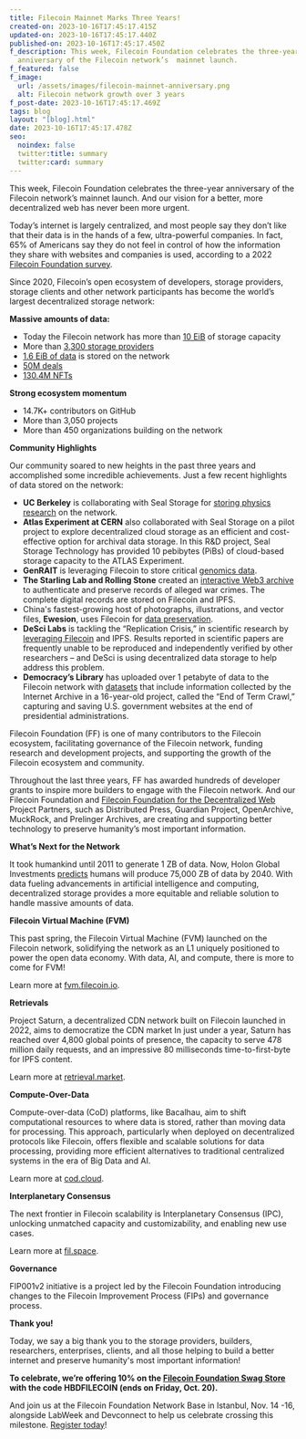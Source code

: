 ```yaml
---
title: Filecoin Mainnet Marks Three Years!
created-on: 2023-10-16T17:45:17.415Z
updated-on: 2023-10-16T17:45:17.440Z
published-on: 2023-10-16T17:45:17.450Z
f_description: This week, Filecoin Foundation celebrates the three-year
  anniversary of the Filecoin network’s  mainnet launch.
f_featured: false
f_image:
  url: /assets/images/filecoin-mainnet-anniversary.png
  alt: Filecoin network growth over 3 years
f_post-date: 2023-10-16T17:45:17.469Z
tags: blog
layout: "[blog].html"
date: 2023-10-16T17:45:17.478Z
seo:
  noindex: false
  twitter:title: summary
  twitter:card: summary
---
```

This week, Filecoin Foundation celebrates the three-year anniversary of the Filecoin network’s mainnet launch. And our vision for a better, more decentralized web has never been more urgent. 

Today’s internet is largely centralized, and most people say they don’t like that their data is in the hands of a few, ultra-powerful companies. In fact, 65% of Americans say they do not feel in control of how the information they share with websites and companies is used, according to a 2022 [Filecoin Foundation survey](https://fil.org/blog/new-survey-american-consumers-are-ready-to-change-up-to-web3/).

Since 2020, Filecoin’s open ecosystem of developers, storage providers, storage clients and other network participants has become the world’s largest decentralized storage network:

**Massive amounts of data:**

* Today the Filecoin network has more than [10 EiB](https://dashboard.starboard.ventures/capacity-services) of storage capacity 
* More than [3,300 storage providers](https://filecoin.io/blog/posts/filecoin-news-75/) 
* [1.6 EiB of data](https://dashboard.starboard.ventures/capacity-services) is stored on the network 
* [50M deals](https://dashboard.starboard.ventures/market-deals) 
* [130.4M NFTs](https://nft.storage/stats/)

**Strong ecosystem momentum**

* 14.7K+ contributors on GitHub
* More than 3,050 projects
* More than 450 organizations building on the network

**Community Highlights**

Our community soared to new heights in the past three years and accomplished some incredible achievements. Just a few recent highlights of data stored on the network:

* **UC Berkeley** is collaborating with Seal Storage for [storing physics research](https://www.newswire.ca/news-releases/uc-berkeley-engages-seal-storage-web3-technology-to-advance-innovative-neutrino-physics-research-883282087.html) on the network.
* **Atlas Experiment at CERN** also collaborated with Seal Storage on a pilot project to explore decentralized cloud storage as an efficient and cost-effective option for archival data storage. In this R&D project, Seal Storage Technology has provided 10 pebibytes (PiBs) of cloud-based storage capacity to the ATLAS Experiment.
* **GenRAIT** is leveraging Filecoin to store critical [genomics data](https://filecoinfoundation.medium.com/case-study-genrait-leverages-filecoin-network-for-greater-visibility-access-and-storage-of-1d56897a2d73). 
* **The Starling Lab and Rolling Stone** created an [interactive Web3 archive](https://investigation.rollingstone.com/dj-photo-war-crimes-bosnia/) to authenticate and preserve records of alleged war crimes. The complete digital records are stored on Filecoin and IPFS.
* China's fastest-growing host of photographs, illustrations, and vector files, **Ewesion**, uses Filecoin for [data preservation](https://filecoinfoundation.medium.com/storage-company-ewesion-leverages-filecoin-network-for-data-preservation-e36cecc84e0e).
* **DeSci Labs** is tackling the “Replication Crisis,” in scientific research by [leveraging Filecoin](https://fil.org/blog/case-study-desci-labs-and-filecoin-enabling-a-future-of-open-science/) and IPFS. Results reported in scientific papers are frequently unable to be reproduced and independently verified by other researchers – and DeSci is using decentralized data storage to help address this problem.
* **Democracy’s Library** has uploaded over 1 petabyte of data to the Filecoin network with [datasets](https://fil.org/blog/democracy%E2%80%99s-library-announces-more-than-a-petabyte-of-government-data-uploaded-to-the-filecoin-network/) that include information collected by the Internet Archive in a 16-year-old project, called the “End of Term Crawl,” capturing and saving U.S. government websites at the end of presidential administrations. 

Filecoin Foundation (FF) is one of many contributors to the Filecoin ecosystem, facilitating governance of the Filecoin network, funding research and development projects, and supporting the growth of the Filecoin ecosystem and community. 

Throughout the last three years, FF has awarded hundreds of developer grants to inspire more builders to engage with the Filecoin network. And our Filecoin Foundation and [Filecoin Foundation for the Decentralized Web](https://ffdweb.org/) Project Partners, such as Distributed Press, Guardian Project, OpenArchive, MuckRock, and Prelinger Archives, are creating and supporting better technology to preserve humanity’s most important information. 

**What’s Next for the Network**

It took humankind until 2011 to generate 1 ZB of data. Now, Holon Global Investments [predicts](https://holon.investments/the-holon-data-report-part-3-a-history-of-data-storage-and-a-closer-look-at-data-centres/#:~:text=Reports-,The%20Holon%20Data%20Report%20Part%203%3A%20A%20history%20of%20data,closer%20look%20at%20data%20centres&text=It%20took%20humankind%20until%202011,systems%20used%20to%20store%20data.) humans will produce 75,000 ZB of data by 2040. With data fueling advancements in artificial intelligence and computing, decentralized storage provides a more equitable and reliable solution to handle massive amounts of data.  

**Filecoin Virtual Machine (FVM)**

This past spring, the Filecoin Virtual Machine (FVM) launched on the Filecoin network, solidifying the network as an L1 uniquely positioned to power the open data economy. With data, AI, and compute, there is more to come for FVM!

Learn more at [fvm.filecoin.io](https://fvm.filecoin.io/). 

**Retrievals**

Project Saturn, a decentralized CDN network built on Filecoin launched in 2022, aims to democratize the CDN market In just under a year, Saturn has reached over 4,800 global points of presence, the capacity to serve 478 million daily requests, and an impressive 80 milliseconds time-to-first-byte for IPFS content. 

Learn more at [retrieval.market](https://retrieval.market/).

**Compute-Over-Data**

Compute-over-data (CoD) platforms, like Bacalhau, aim to shift computational resources to where data is stored, rather than moving data for processing. This approach, particularly when deployed on decentralized protocols like Filecoin, offers flexible and scalable solutions for data processing, providing more efficient alternatives to traditional centralized systems in the era of Big Data and AI. 

Learn more at [cod.cloud](https://www.cod.cloud/).

**Interplanetary Consensus** 

The next frontier in Filecoin scalability is Interplanetary Consensus (IPC), unlocking unmatched capacity and customizability, and enabling new use cases.  

Learn more at [fil.space](https://fil.space/).

**Governance**

FIP001v2 initiative is a project led by the Filecoin Foundation introducing changes to the Filecoin Improvement Process (FIPs) and governance process.

**Thank you!**

Today, we say a big thank you to the storage providers, builders, researchers, enterprises, clients, and all those helping to build a better internet and preserve humanity's most important information!

**To celebrate, we’re offering 10% on the [Filecoin Foundation Swag Store](https://swag.fil.org/) with the code HBDFILECOIN (ends on Friday, Oct. 20).**

And join us at the Filecoin Foundation Network Base in Istanbul, Nov. 14 -16, alongside LabWeek and Devconnect to help us celebrate crossing this milestone. [Register today](https://networkbase.io/register-istanbul/)!